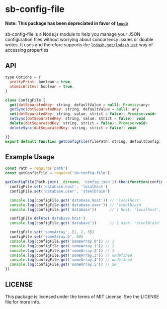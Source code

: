 sb-config-file
=========

#### Note: This package has been depreciated in favor of [`lowdb`](https://www.npmjs.com/package/lowdb)

sb-config-file is a Node.js module to help you manage your JSON configuration files without worrying about concurrency issues or double writes. It uses and therefore supports the [`lodash.get/lodash.set`](https://lodash.com/docs/4.17.4#get) way of accessing properties

## API

```js
type Options = {
  prettyPrint: boolean = true,
  atomicWrites: boolean = true,
}

class ConfigFile {
  get(dotSeparatedKey: string, defaultValue = null): Promise<any>
  getSync(dotSeparatedKey: string, defaultValue = null): any
  set(dotSeparatedKey: string, value, strict = false): Promise<void>
  setSync(dotSeparatedKey: string, value, strict = false): void
  delete(dotSeparatedKey: string, strict = false): Promise<void>
  deleteSync(dotSeparatedKey: string, strict = false): void

}}
export default function getConfigFile(filePath: string, defaultConfig: Object, options: Options): ConfigFile
```

## Example Usage

```js
const Path = require('path')
const getConfigFile = require('sb-config-file')

getConfigFile(Path.join(__dirname, 'config.json')).then(function(configFile) {
  configFile.set('database.host', 'localhost')
  configFile.set('database.user', 'steelbrain')

  console.log(configFile.get('database.host')) // 'localhost'
  console.log(configFile.get('database.user')) // 'steelbrain'
  console.log(configFile.get('database'))      // { host: 'localhost', user: 'steelbrain' }

  configFile.delete('database.host')
  console.log(configFile.get('database'))      // { user: 'steelbrain' }

  configFile.set('someArray', [1, 2, 3])
  configFile.set('someArray.5', 50)
  console.log(configFile.get('someArray.0')) // 1
  console.log(configFile.get('someArray.1')) // 2
  console.log(configFile.get('someArray.2')) // 3
  console.log(configFile.get('someArray.3')) // undefined
  console.log(configFile.get('someArray.4')) // undefined
  console.log(configFile.get('someArray.5')) // 50
})
```

## LICENSE

This package is licensed under the terms of MIT License. See the LICENSE file for more info.
